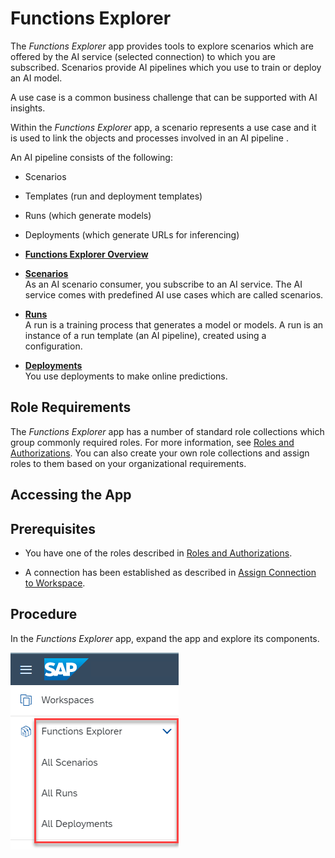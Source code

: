 <!-- loio90586e67c82449d1b1ccb69bc3c9cfc8 -->

# Functions Explorer



The *Functions Explorer* app provides tools to explore scenarios which are offered by the AI service \(selected connection\) to which you are subscribed. Scenarios provide AI pipelines which you use to train or deploy an AI model.



A use case is a common business challenge that can be supported with AI insights.

Within the *Functions Explorer* app, a scenario represents a use case and it is used to link the objects and processes involved in an AI pipeline .

An AI pipeline consists of the following:

-   Scenarios

-   Templates \(run and deployment templates\)

-   Runs \(which generate models\)

-   Deployments \(which generate URLs for inferencing\)

-   **[Functions Explorer Overview](functions-explorer-overview-4988fa9.md "")**  

-   **[Scenarios](scenarios-3b5d965.md "As an AI scenario consumer, you subscribe to an AI service. The AI service comes with
		predefined AI use cases which are called scenarios.")**  
As an AI scenario consumer, you subscribe to an AI service. The AI service comes with predefined AI use cases which are called scenarios.
-   **[Runs](runs-396875a.md "A run is a training process that generates a model or models. A run is an instance of a
		run template (an AI pipeline), created using a configuration.")**  
A run is a training process that generates a model or models. A run is an instance of a run template \(an AI pipeline\), created using a configuration.
-   **[Deployments](deployments-585b091.md "You use deployments to make online predictions.")**  
You use deployments to make online predictions.

 <a name="reference_l1x_ytp_prb"/>

<!-- reference\_l1x\_ytp\_prb -->

## Role Requirements



The *Functions Explorer* app has a number of standard role collections which group commonly required roles. For more information, see [Roles and Authorizations](roles-and-authorizations-4ef8499.md). You can also create your own role collections and assign roles to them based on your organizational requirements.

 <a name="task_p2t_ftp_prb"/>

<!-- task\_p2t\_ftp\_prb -->

## Accessing the App



<a name="task_p2t_ftp_prb__prereq_hpx_gtp_prb"/>

## Prerequisites

-   You have one of the roles described in [Roles and Authorizations](roles-and-authorizations-4ef8499.md).

-   A connection has been established as described in [Assign Connection to Workspace](assign-connection-to-workspace-c05f144.md).




<a name="task_p2t_ftp_prb__steps_jpg_htp_prb"/>

## Procedure

In the *Functions Explorer* app, expand the app and explore its components.

![Functions Explorer app opened in left navigation pane, with all navigation options highlighted.](images/Image_AIL_FE_summary_69ed77d.png)

